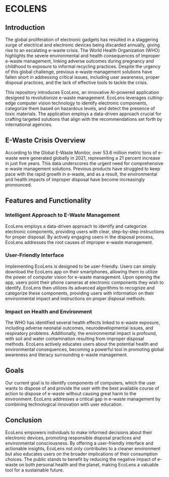 # ECOLENS
## Introduction

The global proliferation of electronic gadgets has resulted in a staggering surge of electrical and electronic devices being discarded annually, giving rise to an escalating e-waste crisis. The World Health Organization (WHO) highlights the severe environmental and health consequences of improper e-waste management, linking adverse outcomes during pregnancy and childhood to exposure to informal recycling practices. Despite the urgency of this global challenge, previous e-waste management solutions have fallen short in addressing critical issues, including user awareness, proper disposal practices, and the lack of effective tools to tackle the crisis.

This repository introduces EcoLens, an innovative AI-powered application designed to revolutionize e-waste management. EcoLens leverages cutting-edge computer vision technology to identify electronic components, categorize them based on hazardous levels, and detect the presence of toxic materials. The application employs a data-driven approach crucial for crafting targeted solutions that align with the recommendations set forth by international agencies.

## E-Waste Crisis Overview

According to the Global E-Waste Monitor, over 53.6 million metric tons of e-waste were generated globally in 2021, representing a 21 percent increase in just five years. This data underscores the urgent need for comprehensive e-waste management solutions. Previous products have struggled to keep pace with the rapid growth in e-waste, and as a result, the environmental and health impacts of improper disposal have become increasingly pronounced.

## Features and Functionality

### Intelligent Approach to E-Waste Management

EcoLens employs a data-driven approach to identify and categorize electronic components, providing users with clear, step-by-step instructions for proper disposal. By actively engaging users in the disposal process, EcoLens addresses the root causes of improper e-waste management.

### User-Friendly Interface

Implementing EcoLens is designed to be user-friendly. Users can simply download the EcoLens app on their smartphones, allowing them to utilize the power of computer vision for e-waste management. Upon opening the app, users point their phone cameras at electronic components they wish to identify. EcoLens then utilizes its advanced algorithms to recognize and categorize these components, providing users with information on their environmental impact and instructions on proper disposal methods.

### Impact on Health and Environment

The WHO has identified several health effects linked to e-waste exposure, including adverse neonatal outcomes, neurodevelopmental issues, and respiratory problems. Additionally, the environmental impact is profound, with soil and water contamination resulting from improper disposal methods. EcoLens actively educates users about the potential health and environmental consequences, becoming a powerful tool in promoting global awareness and literacy surrounding e-waste management.

## Goals

Our current goal is to identify components of computers, which the user wants to dispose of and provide the user with the best available course of action to dispose of e-waste without causing great harm to the environment. EcoLens addresses a critical gap in e-waste management by combining technological innovation with user education.

## Conclusion

EcoLens empowers individuals to make informed decisions about their electronic devices, promoting responsible disposal practices and environmental consciousness. By offering a user-friendly interface and actionable insights, EcoLens not only contributes to a cleaner environment but also educates users on the broader implications of their consumption choices. The public stands to benefit by reducing the negative impact of e-waste on both personal health and the planet, making EcoLens a valuable tool for a sustainable future.
